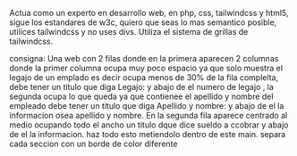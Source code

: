 Actua como un experto en desarrollo web, en php, css, tailwindcss y html5, sigue los estandares de w3c, quiero que seas lo mas semantico posible, utilices tailwindcss y no uses divs.
Utiliza el sistema de grillas de tailwindcss.

consigna:
Una web con 2 filas donde en la primera aparecen 2 columnas donde la primer columna ocupa muy poco espacio ya que solo muestra el legajo de un emplado es decir ocupa menos de 30% de la fila complelta, debe tener un titulo que diga Legajo: y abajo de el numero de legajo , la segunda ocupa lo que queda ya que contienee el apellido y nombre del empleado debe tener un titulo que diga Apellido y nombre: y abajo de el la informacion osea apellido y nombre.
En la segunda fila aparece centrado al medio ocupando todo el ancho un titulo dque dice sueldo a ccobrar y abajo de el la informacion.
haz todo esto metiendolo dentro de este main.
separa cada seccion con un borde de color diferente

<main class="flex justify-center h-full items-center">
  
</main>
